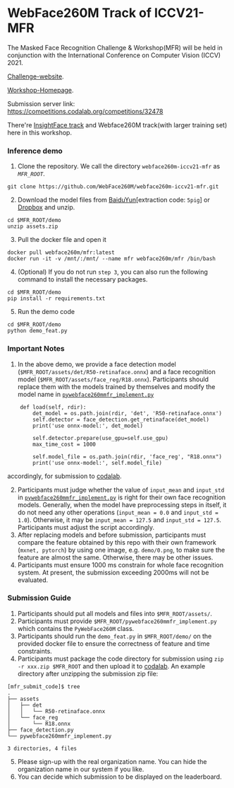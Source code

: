 # WebFace260M Track of ICCV21-MFR
The Masked Face Recognition Challenge & Workshop(MFR) will be held in conjunction with the International Conference on Computer Vision (ICCV) 2021.

[Challenge-website](https://www.face-benchmark.org/challenge.html).

[Workshop-Homepage](https://ibug.doc.ic.ac.uk/resources/masked-face-recognition-challenge-workshop-iccv-21/).

Submission server link: https://competitions.codalab.org/competitions/32478

There're [InsightFace track](https://github.com/deepinsight/insightface/tree/master/challenges/iccv21-mfr) and Webface260M track(with larger training set) here in this workshop.

### Inference demo
1. Clone the repository. We call the directory ``webface260m-iccv21-mfr`` as *`MFR_ROOT`*.
```Shell
git clone https://github.com/WebFace260M/webface260m-iccv21-mfr.git
```
2. Download the model files from [BaiduYun](https://pan.baidu.com/s/1Zd62dC0rVBLlc2Drspi0ow)[extraction code: ``5pig``] or [Dropbox](https://www.dropbox.com/s/cw52tmxgu1cboii/assets.zip?dl=0) and unzip.
```Shell
cd $MFR_ROOT/demo
unzip assets.zip
```
3. Pull the docker file and open it
```Shell
docker pull webface260m/mfr:latest
docker run -it -v /mnt/:/mnt/ --name mfr webface260m/mfr /bin/bash
```
4. (Optional) If you do not run ``step 3``, you can also run the following command to install the necessary packages.
```Shell
cd $MFR_ROOT/demo
pip install -r requirements.txt
```
5. Run the demo code
```Shell
cd $MFR_ROOT/demo
python demo_feat.py
```
### Important Notes
1. In the above demo, we provide a face detection model (``$MFR_ROOT/assets/det/R50-retinaface.onnx``) and a face recognition model (``$MFR_ROOT/assets/face_reg/R18.onnx``). Participants should replace them with the models trained by themselves and modify the model name in [``pywebface260mmfr_implement.py``](https://github.com/WebFace260M/webface260m-iccv21-mfr/blob/main/pywebface260mmfr_implement.py)
```Shell
    def load(self, rdir):
        det_model = os.path.join(rdir, 'det', 'R50-retinaface.onnx')
        self.detector = face_detection.get_retinaface(det_model)
        print('use onnx-model:', det_model)

        self.detector.prepare(use_gpu=self.use_gpu)
        max_time_cost = 1000

        self.model_file = os.path.join(rdir, 'face_reg', "R18.onnx")
        print('use onnx-model:', self.model_file)
```
accordingly, for submission to [codalab](https://competitions.codalab.org/competitions/32478).

2. Participants must judge whether the value of ``input_mean`` and ``input_std`` in [``pywebface260mmfr_implement.py``](https://github.com/WebFace260M/webface260m-iccv21-mfr/blob/main/pywebface260mmfr_implement.py) is right for their own face recognition models. Generally, when the model have preprocessing steps in itself, it do not need any other operations (``input_mean = 0.0`` and ``input_std = 1.0``). Otherwise, it may be ``input_mean = 127.5`` and ``input_std = 127.5``. Participants must adjust the script accordingly.
3. After replacing models and before submission, participants must compare the feature obtained by this repo with their own framework (``mxnet, pytorch``) by using one image, e.g. ``demo/0.png``, to make sure the feature are almost the same. Otherwise, there may be other issues.
4. Participants must ensure 1000 ms constrain for whole face recognition system. At present, the submission exceeding 2000ms will not be evaluated.

### Submission Guide
1. Participants should put all models and files into ``$MFR_ROOT/assets/``.
2. Participants must provide ``$MFR_ROOT/pywebface260mmfr_implement.py`` which contains the ``PyWebFace260M`` class.  
3. Participants should run the ``demo_feat.py`` in ``$MFR_ROOT/demo/``  on the provided docker file to ensure the correctness of feature and time constraints.  
4. Participants must package the code directory for submission using ``zip -r xxx.zip $MFR_ROOT`` and then upload it to [codalab](https://competitions.codalab.org/competitions/32478).  An example directory after unzipping the submission zip file:
```Shell
[mfr_submit_code]$ tree
.
├── assets
│   ├── det
│   │   └── R50-retinaface.onnx
│   └── face_reg
│       └── R18.onnx
├── face_detection.py
└── pywebface260mmfr_implement.py

3 directories, 4 files
```
5. Please sign-up with the real organization name. You can hide the organization name in our system if you like.  
6. You can decide which submission to be displayed on the leaderboard.
